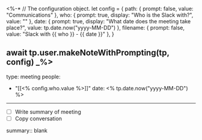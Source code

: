 <%-*
// The configuration object.
let config = {
	path: {
		prompt: false,
		value: "Communications"
    },
    who: {
	    prompt: true,
	    display: "Who is the Slack with?",
	    value: ""
    },
	date: {
		 prompt: true,
		 display: "What date does the meeting take place?",
		 value:  tp.date.now("yyyy-MM-DD")
	},
    filename: {
        prompt: false,
        value: "Slack with {{ who }} - {{ date }}"
    },
}

await tp.user.makeNoteWithPrompting(tp, config)
_%>
---
type: meeting
people: 
  - "[[<% config.who.value %>]]"
date: <% tp.date.now("yyyy-MM-DD") %>
---

- [ ] Write summary of meeting 
- [ ] Copy conversation

summary:: blank